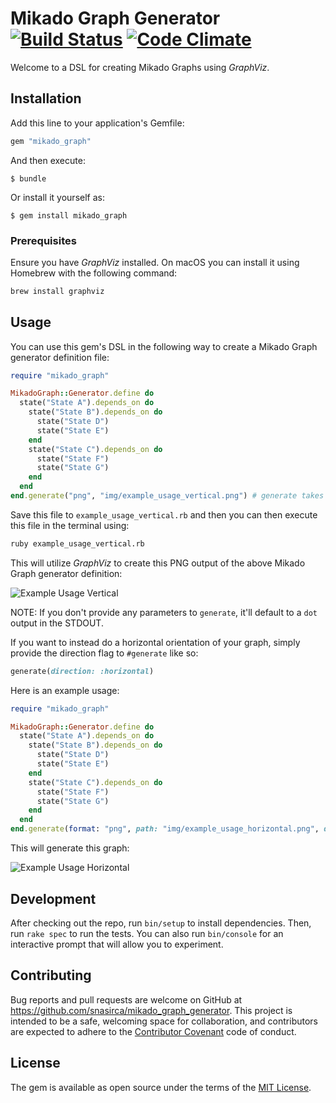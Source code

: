 # Mikado Graph Generator [![Build Status](https://travis-ci.org/snasirca/mikado_graph_generator.svg?branch=master)](https://travis-ci.org/snasirca/mikado_graph_generator) [![Code Climate](https://codeclimate.com/github/snasirca/mikado_graph_generator/badges/gpa.svg)](https://codeclimate.com/github/snasirca/mikado_graph_generator)

Welcome to a DSL for creating Mikado Graphs using *GraphViz*.

## Installation

Add this line to your application's Gemfile:

```ruby
gem "mikado_graph"
```

And then execute:

    $ bundle

Or install it yourself as:

    $ gem install mikado_graph

### Prerequisites

Ensure you have *GraphViz* installed. On macOS you can install it using Homebrew with the following command:

```bash
brew install graphviz
```

## Usage

You can use this gem's DSL in the following way to create a Mikado Graph generator definition file:

```ruby
require "mikado_graph"

MikadoGraph::Generator.define do
  state("State A").depends_on do
    state("State B").depends_on do
      state("State D")
      state("State E")
    end
    state("State C").depends_on do
      state("State F")
      state("State G")
    end
  end
end.generate("png", "img/example_usage_vertical.png") # generate takes GraphViz format and output path
```

Save this file to `example_usage_vertical.rb` and then you can then execute this file in the terminal using:

```bash
ruby example_usage_vertical.rb
```

This will utilize *GraphViz* to create this PNG output of the above Mikado Graph generator definition:

![Example Usage Vertical](https://github.com/snasirca/mikado_graph_generator/blob/master/img/example_usage_vertical.png)

NOTE: If you don't provide any parameters to `generate`, it'll default to a `dot` output in the STDOUT.

If you want to instead do a horizontal orientation of your graph, simply provide the direction flag to `#generate` like so:

```ruby
generate(direction: :horizontal)
```

Here is an example usage:

```ruby
require "mikado_graph"

MikadoGraph::Generator.define do
  state("State A").depends_on do
    state("State B").depends_on do
      state("State D")
      state("State E")
    end
    state("State C").depends_on do
      state("State F")
      state("State G")
    end
  end
end.generate(format: "png", path: "img/example_usage_horizontal.png", direction: :horizontal)
```

This will generate this graph:

![Example Usage Horizontal](https://github.com/snasirca/mikado_graph_generator/blob/master/img/example_usage_horizontal.png)

## Development

After checking out the repo, run `bin/setup` to install dependencies. Then, run `rake spec` to run the tests. You can also run `bin/console` for an interactive prompt that will allow you to experiment.

## Contributing

Bug reports and pull requests are welcome on GitHub at https://github.com/snasirca/mikado_graph_generator. This project is intended to be a safe, welcoming space for collaboration, and contributors are expected to adhere to the [Contributor Covenant](http://contributor-covenant.org) code of conduct.

## License

The gem is available as open source under the terms of the [MIT License](http://opensource.org/licenses/MIT).
